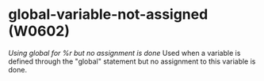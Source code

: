# global-variable-not-assigned (W0602)
*Using global for %r but no assignment is done* Used when a variable is
defined through the \"global\" statement but no assignment to this
variable is done.
